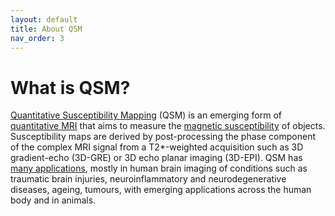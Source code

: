```yaml
---
layout: default
title: About QSM
nav_order: 3
---
```


<head>
  <link rel="stylesheet" href="https://maxcdn.bootstrapcdn.com/bootstrap/3.4.1/css/bootstrap.min.css">
  <script src="https://ajax.googleapis.com/ajax/libs/jquery/3.6.0/jquery.min.js"></script>
  <script src="https://maxcdn.bootstrapcdn.com/bootstrap/3.4.1/js/bootstrap.min.js"></script>
</head>

# What is QSM?

<a href="#" data-placement="top" data-toggle="popover" data-trigger="hover focus" data-content="See <a href='https://doi.org/10.1002/nbm.3569' target='_blank'>Deistung et al.</a> Overview of Quantitative Susceptibility Mapping'</a>">Quantitative Susceptibility Mapping</a> (QSM) is an emerging form of <a href="#" data-placement="top" data-toggle="popover" data-trigger="hover focus" data-content="Quantitative MRI measures a physical property rather than a signal strength such that measured values are independent of scanner hardware or acquisition settings.">quantitative MRI</a> that aims to measure the <a href="#" data-placement="top" data-trigger="hover focus" data-toggle="popover" data-content="Magnetic susceptibility (χ) is the degree to which an object can be magnetised by an external magnetic field.">magnetic susceptibility</a> of objects. Susceptibility maps are derived by post-processing the phase component of the complex MRI signal from a T2*-weighted acquisition such as 3D gradient-echo (3D-GRE) or 3D echo planar imaging (3D-EPI). QSM has <a href="#" data-placement="top" data-toggle="popover" data-trigger="hover focus" data-content="See <a href='https://doi.org/10.1002/nbm.3569' target='_blank'>Deistung et al.</a> Overview of Quantitative Susceptibility Mapping'</a>">many applications</a>, mostly in human brain imaging of conditions such as traumatic brain injuries, neuroinflammatory and neurodegenerative diseases, ageing, tumours, with emerging applications across the human body and in animals.

<script>
$(document).ready(function(){
    $('[data-toggle="popover"]').popover();   
});
$("[data-toggle=popover]")
.popover({html:true})
</script>

